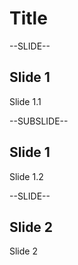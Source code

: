 # Title

--SLIDE--

## Slide 1
Slide 1.1

--SUBSLIDE--

## Slide 1
Slide 1.2

--SLIDE--

## Slide 2
Slide 2